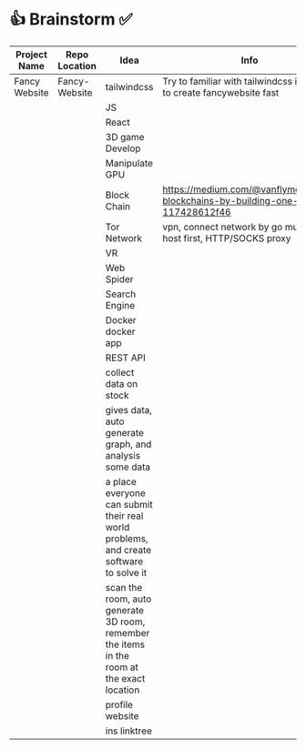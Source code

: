 # 👍 Brainstorm ✅ 
| Project Name | Repo Location | Idea | Info |
|--------------|---------------|------|------|
| Fancy Website | Fancy-Website | tailwindcss | Try to familiar with tailwindcss in order to create fancywebsite fast |
|  |  | JS |  |
|  |  | React |  |
|  |  | 3D game Develop |  |
|  |  | Manipulate GPU |  |
|  |  | Block Chain | https://medium.com/@vanflymen/learn-blockchains-by-building-one-117428612f46 | |
|  |  | Tor Network | vpn, connect network by go multiple host first, HTTP/SOCKS proxy ||
|  |  | VR |  |
|  |  | Web Spider |  |
|  |  | Search Engine |  |
|  |  | Docker docker app | |
|  |  | REST API |  |
|  |  |  collect data on stock |  |
|  |  | gives data, auto generate graph, and analysis some data ||
|  |  |  a place everyone can submit their real world problems, and create software to solve it |  |
|  |  |  scan the room, auto generate 3D room, remember the items in the room at the exact location ||
|  |  |  profile website |  |
|  |  |  ins linktree |  |



